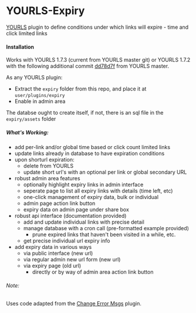 # YOURLS-Expiry
[YOURLS](https://github.com/YOURLS/YOURLS) plugin to define conditions under which links will expire - time and click limited links

#### Installation
Works with YOURLS 1.7.3 (current from YOURLS master git) or YOURLS 1.7.2 with the following additional commit [dd78d7f](https://github.com/YOURLS/YOURLS/commit/dd78d7f226017b8dbba4f2e9ee4baafe759a7dee) from YOURLS master. 
 
As any YOURLS plugin:
-  Extract the `expiry` folder from this repo, and place it at `user/plugins/expiry`
-  Enable in admin area

The databse ought to create itself, if not, there is an sql file in the `expiry/assets` folder
##### What's Working:
-  add per-link and/or global time based or click count limited links
-  update links already in database to have expiration conditions
-  upon shorturl expiration:
    - delete from YOURLS 
    - update short url's with an optional per link or global secondary URL
-  robust admin area features
   - optionally highlight expiry links in admin interface
   - seperate page to list all expiry links with details (time left, etc)
   - one-click management of expiry data, bulk or individual
   - admin page action link button
   - expiry data on admin page under share box
-  robust api interface (documentation provided)
   - add and update individual links with precise detail
   - manage database with a cron call (pre-formatted example provided)
      - prune expired links that haven't been visited in a while, etc.
   - get precise individual url expiry info
- add expiry data in various ways
   - via public interface (new url)
   - via regular admin new url form (new url)
   - via expiry page (old url)
      - directly or by way of admin area action link button

###### Note: 
 Uses code adapted from the [Change Error Msgs](https://github.com/adigitalife/yourls-change-error-messages) plugin.
